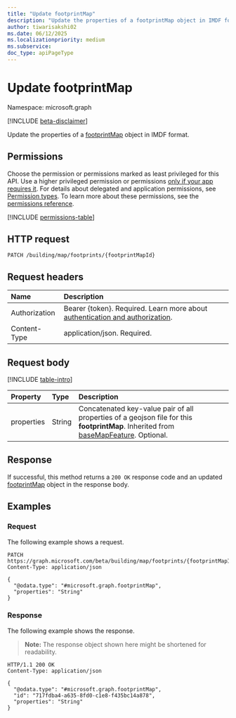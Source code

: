 ```yaml
---
title: "Update footprintMap"
description: "Update the properties of a footprintMap object in IMDF format."
author: tiwarisakshi02
ms.date: 06/12/2025
ms.localizationpriority: medium
ms.subservice: 
doc_type: apiPageType
---
```


# Update footprintMap

Namespace: microsoft.graph

[!INCLUDE [beta-disclaimer](../../includes/beta-disclaimer.md)]

Update the properties of a [footprintMap](../resources/footprintmap.md) object in IMDF format.

## Permissions

Choose the permission or permissions marked as least privileged for this API. Use a higher privileged permission or permissions [only if your app requires it](/graph/permissions-overview#best-practices-for-using-microsoft-graph-permissions). For details about delegated and application permissions, see [Permission types](/graph/permissions-overview#permission-types). To learn more about these permissions, see the [permissions reference](/graph/permissions-reference).

<!-- {
  "blockType": "permissions",
  "name": "footprintmap-update-permissions"
}
-->
[!INCLUDE [permissions-table](../includes/permissions/footprintmap-update-permissions.md)]

## HTTP request

<!-- {
  "blockType": "ignored"
}
-->
``` http
PATCH /building/map/footprints/{footprintMapId}
```

## Request headers

|Name|Description|
|:---|:---|
|Authorization|Bearer {token}. Required. Learn more about [authentication and authorization](/graph/auth/auth-concepts).|
|Content-Type|application/json. Required.|

## Request body

[!INCLUDE [table-intro](../../includes/update-property-table-intro.md)]


|Property|Type|Description|
|:---|:---|:---|
|properties|String|Concatenated key-value pair of all properties of a geojson file for this **footprintMap**. Inherited from [baseMapFeature](../resources/basemapfeature.md). Optional.|



## Response

If successful, this method returns a `200 OK` response code and an updated [footprintMap](../resources/footprintmap.md) object in the response body.

## Examples

### Request

The following example shows a request.
<!-- {
  "blockType": "request",
  "name": "update_footprintmap"
}
-->
``` http
PATCH https://graph.microsoft.com/beta/building/map/footprints/{footprintMapId}
Content-Type: application/json

{
  "@odata.type": "#microsoft.graph.footprintMap",
  "properties": "String"
}
```


### Response

The following example shows the response.
>**Note:** The response object shown here might be shortened for readability.
<!-- {
  "blockType": "response",
  "truncated": true,
  "@odata.type": "microsoft.graph.footprintMap"
}
-->
``` http
HTTP/1.1 200 OK
Content-Type: application/json

{
  "@odata.type": "#microsoft.graph.footprintMap",
  "id": "717fdba4-a635-8fd0-c1e8-f435bc14a878",
  "properties": "String"
}
```

